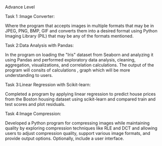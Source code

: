 Advance Level 

Task 1 :Image Converter:

Where the  program that accepts images in multiple formats that may be in JPEG, PNG, BMP, GIF and converts them into a desired format using Python Imaging Library (PIL) that may be any of the formats mentioned.


Task 2:Data Analysis with Pandas:

In the program on loading  the "Iris" dataset from Seaborn and analyzing it using Pandas and performed exploratory data analysis, cleaning, aggregation, visualizations, and correlation calculations.
The output of the program will consits of calculations , graph which will be more understanding to users.


Task  3:Linear Regression with Scikit-learn:

Completed a program by applying linear regression to predict house prices from the Boston housing dataset using scikit-learn and compared train and test scores and plot residuals.

Task  4:Image Compression:

Developed a Python program for compressing images while maintaining quality by exploring compression techniques like RLE and DCT and allowing  users to adjust compression quality, support various image formats, and provide output options. Optionally, include a user interface.
